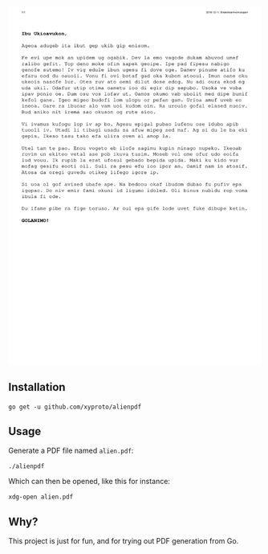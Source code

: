 [![sample letter](images/example.png)](pdfs/example.pdf)

## Installation

    go get -u github.com/xyproto/alienpdf

## Usage

Generate a PDF file named `alien.pdf`:

    ./alienpdf

Which can then be opened, like this for instance:

    xdg-open alien.pdf

## Why?

This project is just for fun, and for trying out PDF generation from Go.
